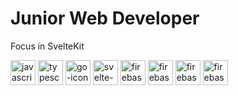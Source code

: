 <h1>Junior Web Developer</h1>
<p>Focus in SvelteKit</p>

<p align="left"> 

  <img src="https://www.svgrepo.com/show/349419/javascript.svg" alt="javascript-icon" width="40" height="40"/> 

  <img src="https://www.svgrepo.com/show/354478/typescript-icon.svg" alt="typescript-icon" width="40" height="40"/> 
 
  <img src="https://www.svgrepo.com/show/452214/go.svg" alt="go-icon" width="40" height="40"/> 

  <img src="https://www.svgrepo.com/show/354416/svelte-icon.svg" alt="svelte-icon" width="40" height="40"/> 

  <img src="" alt="firebase" width="40" height="40"/> 

  <img src="" alt="firebase" width="40" height="40"/> 

  <img src="" alt="firebase" width="40" height="40"/> 

  <img src="" alt="firebase" width="40" height="40"/> 
   
</p>
